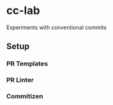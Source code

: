 # cc-lab
Experiments with conventional commits

## Setup

### PR Templates

### PR Linter

### Commitizen
